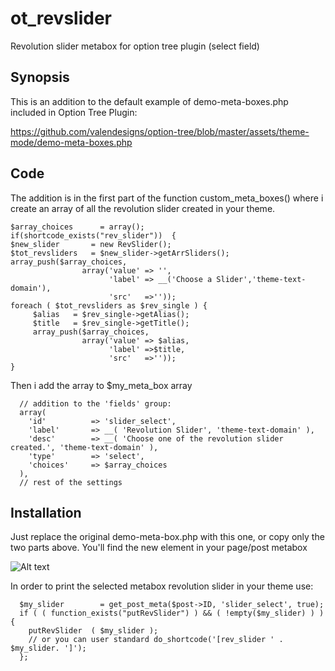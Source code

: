 # ot_revslider
Revolution slider metabox for option tree plugin (select field)

## Synopsis
This is an addition to the default example of demo-meta-boxes.php included in Option Tree Plugin:

https://github.com/valendesigns/option-tree/blob/master/assets/theme-mode/demo-meta-boxes.php

## Code
The addition is in the first part of the function custom_meta_boxes() where i create an array of all the revolution slider created in your theme.

    $array_choices      = array();
    if(shortcode_exists("rev_slider"))  { 
    $new_slider       = new RevSlider();
    $tot_revsliders   = $new_slider->getArrSliders();
    array_push($array_choices, 
                    array('value' => '',
                          'label' => __('Choose a Slider','theme-text-domain'),
                          'src'   =>''));  
    foreach ( $tot_revsliders as $rev_single ) {
         $alias   = $rev_single->getAlias();
         $title   = $rev_single->getTitle();
         array_push($array_choices, 
                    array('value' => $alias,
                          'label' =>$title,
                          'src'   =>''));
    }
    
Then i add the array to $my_meta_box array

      // addition to the 'fields' group:
      array(
        'id'          => 'slider_select',
        'label'       => __( 'Revolution Slider', 'theme-text-domain' ),
        'desc'        => __( 'Choose one of the revolution slider created.', 'theme-text-domain' ),
        'type'        => 'select',
        'choices'     => $array_choices
      ),
      // rest of the settings
      
## Installation
Just replace the original demo-meta-box.php with this one, or copy only the two parts above. You'll find the new element in your page/post metabox

![Alt text](http://i.imgur.com/UDSe5vm.jpg "Screenshot")

In order to print the selected metabox revolution slider in your theme use:
      
      $my_slider        = get_post_meta($post->ID, 'slider_select', true); 
      if ( ( function_exists("putRevSlider") ) && ( !empty($my_slider) ) ) { 
        putRevSlider  ( $my_slider ); 
        // or you can user standard do_shortcode('[rev_slider ' . $my_slider. ']');
      };
